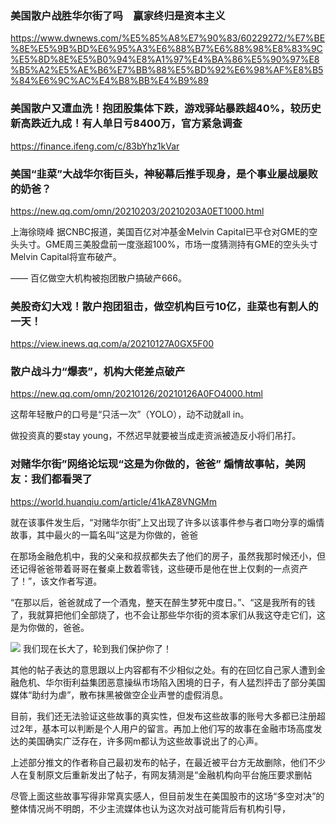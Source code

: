 ### 美国散户战胜华尔街了吗　赢家终归是资本主义
https://www.dwnews.com/%E5%85%A8%E7%90%83/60229272/%E7%BE%8E%E5%9B%BD%E6%95%A3%E6%88%B7%E6%88%98%E8%83%9C%E5%8D%8E%E5%B0%94%E8%A1%97%E4%BA%86%E5%90%97%E8%B5%A2%E5%AE%B6%E7%BB%88%E5%BD%92%E6%98%AF%E8%B5%84%E6%9C%AC%E4%B8%BB%E4%B9%89

### 美国散户又遭血洗！抱团股集体下跌，游戏驿站暴跌超40%，较历史新高跌近九成！有人单日亏8400万，官方紧急调查
https://finance.ifeng.com/c/83bYhz1kVar

### 美国“韭菜”大战华尔街巨头，神秘幕后推手现身，是个事业屡战屡败的奶爸？
https://new.qq.com/omn/20210203/20210203A0ET1000.html

上海徐晓峰
据CNBC报道，美国百亿对冲基金Melvin Capital已平仓对GME的空头头寸。GME周三美股盘前一度涨超100%，市场一度猜测持有GME的空头头寸Melvin Capital将宣布破产。

——  百亿做空大机构被抱团散户搞破产666。

### 美股奇幻大戏！散户抱团狙击，做空机构巨亏10亿，韭菜也有割人的一天！
https://view.inews.qq.com/a/20210127A0GX5F00

### 散户战斗力“爆表”，机构大佬差点破产
https://new.qq.com/omn/20210126/20210126A0FO4000.html

这帮年轻散户的口号是“只活一次”（YOLO），动不动就all in。

做投资真的要stay young，不然迟早就要被当成走资派被造反小将们吊打。

### 对赌华尔街”网络论坛现“这是为你做的，爸爸” 煽情故事帖，美网友：我们都看哭了
https://world.huanqiu.com/article/41kAZ8VNGMm

就在该事件发生后，“对赌华尔街”上又出现了许多以该事件参与者口吻分享的煽情故事，其中最火的一篇名叫“这是为你做的，爸爸

在那场金融危机中，我的父亲和叔叔都失去了他们的房子，虽然我那时候还小，但还记得爸爸带着哥哥在餐桌上数着零钱，这些硬币是他在世上仅剩的一点资产了！”，该文作者写道。

“在那以后，爸爸就成了一个酒鬼，整天在醉生梦死中度日。”、“这是我所有的钱了，我就算把他们全部烧了，也不会让那些华尔街的资本家们从我这夺走它们，这是为你做的，爸爸。

<img src="https://rs1.huanqiucdn.cn/dp/api/files/imageDir/3e4a349ee4a6b49d3f7732fee2681822.png">
我们现在长大了，轮到我们保护你了！

其他的帖子表达的意思跟以上内容都有不少相似之处。有的在回忆自己家人遭到金融危机、华尔街利益集团恶意操纵市场陷入困境的日子，有人猛烈抨击了部分美国媒体“助纣为虐”，散布抹黑被做空企业声誉的虚假消息。

目前，我们还无法验证这些故事的真实性，但发布这些故事的账号大多都已注册超过2年，基本可以判断是个人用户的留言。再加上他们写的故事在金融市场高度发达的美国确实广泛存在，许多网m都认为这些故事说出了的心声。

上述部分推文的作者称自己最初发布的帖子，在最近被平台方无故删除，他们不少人在复制原文后重新发出了帖子，有网友猜测是“金融机构向平台施压要求删帖

尽管上面这些故事写得非常真实感人，但目前发生在美国股市的这场“多空对决”的整体情况尚不明朗，不少主流媒体也认为这次对战可能背后有机构引导，
